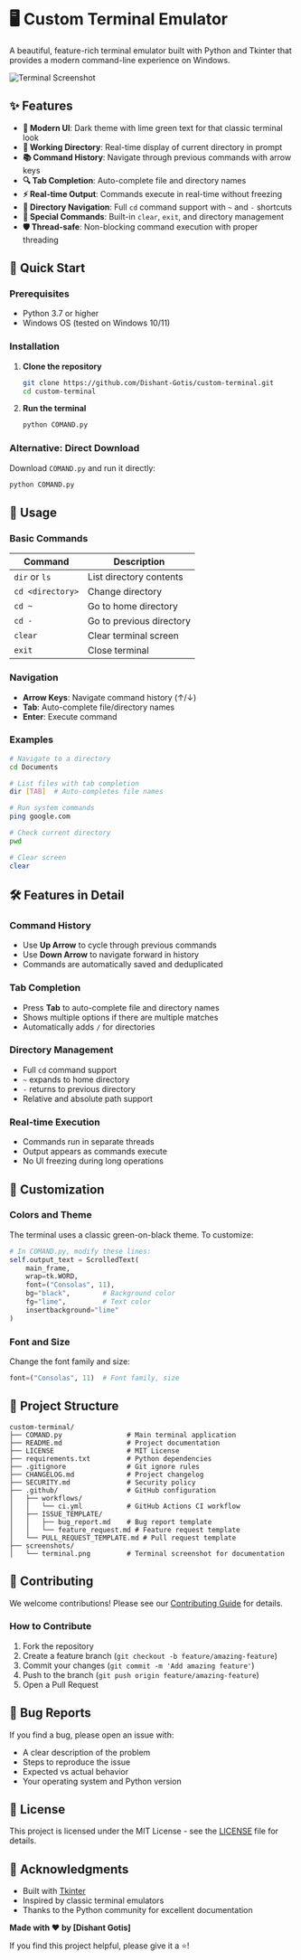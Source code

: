 # 🖥️ Custom Terminal Emulator

A beautiful, feature-rich terminal emulator built with Python and Tkinter that provides a modern command-line experience on Windows.

![Terminal Screenshot](screenshots/terminal.png)

## ✨ Features

- **🎨 Modern UI**: Dark theme with lime green text for that classic terminal look
- **📁 Working Directory**: Real-time display of current directory in prompt
- **📚 Command History**: Navigate through previous commands with arrow keys
- **🔍 Tab Completion**: Auto-complete file and directory names
- **⚡ Real-time Output**: Commands execute in real-time without freezing
- **🔄 Directory Navigation**: Full `cd` command support with `~` and `-` shortcuts
- **🎯 Special Commands**: Built-in `clear`, `exit`, and directory management
- **🛡️ Thread-safe**: Non-blocking command execution with proper threading

## 🚀 Quick Start

### Prerequisites

- Python 3.7 or higher
- Windows OS (tested on Windows 10/11)

### Installation

1. **Clone the repository**
   ```bash
   git clone https://github.com/Dishant-Gotis/custom-terminal.git
   cd custom-terminal
   ```

2. **Run the terminal**
   ```bash
   python COMAND.py
   ```

### Alternative: Direct Download

Download `COMAND.py` and run it directly:
```bash
python COMAND.py
```

## 📖 Usage

### Basic Commands

| Command | Description |
|---------|-------------|
| `dir` or `ls` | List directory contents |
| `cd <directory>` | Change directory |
| `cd ~` | Go to home directory |
| `cd -` | Go to previous directory |
| `clear` | Clear terminal screen |
| `exit` | Close terminal |

### Navigation

- **Arrow Keys**: Navigate command history (↑/↓)
- **Tab**: Auto-complete file/directory names
- **Enter**: Execute command

### Examples

```bash
# Navigate to a directory
cd Documents

# List files with tab completion
dir [TAB]  # Auto-completes file names

# Run system commands
ping google.com

# Check current directory
pwd

# Clear screen
clear
```

## 🛠️ Features in Detail

### Command History
- Use **Up Arrow** to cycle through previous commands
- Use **Down Arrow** to navigate forward in history
- Commands are automatically saved and deduplicated

### Tab Completion
- Press **Tab** to auto-complete file and directory names
- Shows multiple options if there are multiple matches
- Automatically adds `/` for directories

### Directory Management
- Full `cd` command support
- `~` expands to home directory
- `-` returns to previous directory
- Relative and absolute path support

### Real-time Execution
- Commands run in separate threads
- Output appears as commands execute
- No UI freezing during long operations

## 🎨 Customization

### Colors and Theme
The terminal uses a classic green-on-black theme. To customize:

```python
# In COMAND.py, modify these lines:
self.output_text = ScrolledText(
    main_frame, 
    wrap=tk.WORD, 
    font=("Consolas", 11), 
    bg="black",        # Background color
    fg="lime",         # Text color
    insertbackground="lime"
)
```

### Font and Size
Change the font family and size:
```python
font=("Consolas", 11)  # Font family, size
```

## 📁 Project Structure

```
custom-terminal/
├── COMAND.py                # Main terminal application
├── README.md                # Project documentation
├── LICENSE                  # MIT License
├── requirements.txt         # Python dependencies
├── .gitignore               # Git ignore rules
├── CHANGELOG.md             # Project changelog
├── SECURITY.md              # Security policy
├── .github/                 # GitHub configuration
│   ├── workflows/
│   │   └── ci.yml           # GitHub Actions CI workflow
│   ├── ISSUE_TEMPLATE/
│   │   ├── bug_report.md    # Bug report template
│   │   └── feature_request.md # Feature request template
│   └── PULL_REQUEST_TEMPLATE.md # Pull request template
├── screenshots/
│   └── terminal.png         # Terminal screenshot for documentation
```

## 🤝 Contributing

We welcome contributions! Please see our [Contributing Guide](docs/CONTRIBUTING.md) for details.

### How to Contribute

1. Fork the repository
2. Create a feature branch (`git checkout -b feature/amazing-feature`)
3. Commit your changes (`git commit -m 'Add amazing feature'`)
4. Push to the branch (`git push origin feature/amazing-feature`)
5. Open a Pull Request

## 🐛 Bug Reports

If you find a bug, please open an issue with:
- A clear description of the problem
- Steps to reproduce the issue
- Expected vs actual behavior
- Your operating system and Python version

## 📝 License

This project is licensed under the MIT License - see the [LICENSE](LICENSE) file for details.

## 🙏 Acknowledgments

- Built with [Tkinter](https://docs.python.org/3/library/tkinter.html)
- Inspired by classic terminal emulators
- Thanks to the Python community for excellent documentation


**Made with ❤️ by [Dishant Gotis]**

If you find this project helpful, please give it a ⭐! 
